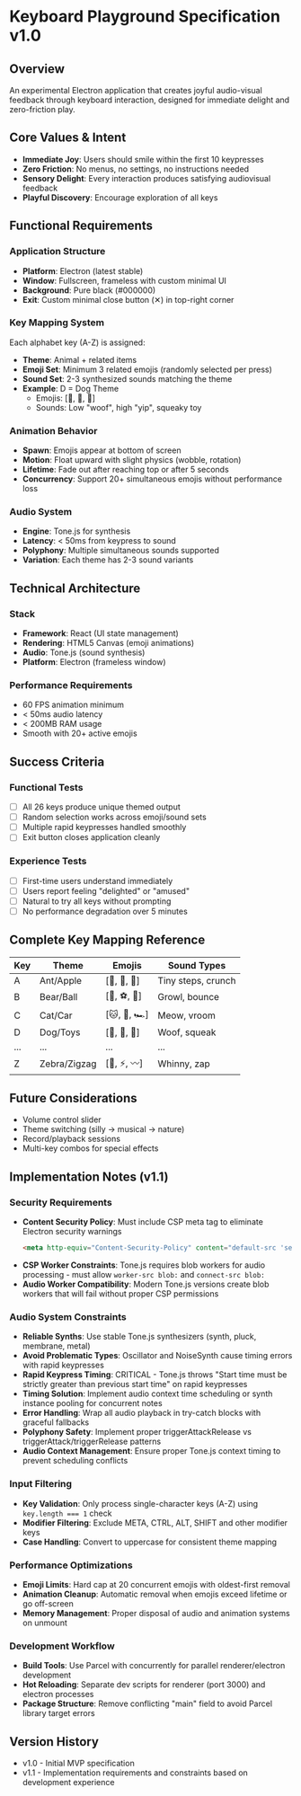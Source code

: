 # Keyboard Playground Specification v1.0

## Overview
An experimental Electron application that creates joyful audio-visual feedback through keyboard interaction, designed for immediate delight and zero-friction play.

## Core Values & Intent
- **Immediate Joy**: Users should smile within the first 10 keypresses
- **Zero Friction**: No menus, no settings, no instructions needed
- **Sensory Delight**: Every interaction produces satisfying audiovisual feedback
- **Playful Discovery**: Encourage exploration of all keys

## Functional Requirements

### Application Structure
- **Platform**: Electron (latest stable)
- **Window**: Fullscreen, frameless with custom minimal UI
- **Background**: Pure black (#000000)
- **Exit**: Custom minimal close button (✕) in top-right corner

### Key Mapping System
Each alphabet key (A-Z) is assigned:
- **Theme**: Animal + related items
- **Emoji Set**: Minimum 3 related emojis (randomly selected per press)
- **Sound Set**: 2-3 synthesized sounds matching the theme
- **Example**: D = Dog Theme
  - Emojis: [🐶, 🦴, 🎾]
  - Sounds: Low "woof", high "yip", squeaky toy

### Animation Behavior
- **Spawn**: Emojis appear at bottom of screen
- **Motion**: Float upward with slight physics (wobble, rotation)
- **Lifetime**: Fade out after reaching top or after 5 seconds
- **Concurrency**: Support 20+ simultaneous emojis without performance loss

### Audio System
- **Engine**: Tone.js for synthesis
- **Latency**: < 50ms from keypress to sound
- **Polyphony**: Multiple simultaneous sounds supported
- **Variation**: Each theme has 2-3 sound variants

## Technical Architecture

### Stack
- **Framework**: React (UI state management)
- **Rendering**: HTML5 Canvas (emoji animations)
- **Audio**: Tone.js (sound synthesis)
- **Platform**: Electron (frameless window)

### Performance Requirements
- 60 FPS animation minimum
- < 50ms audio latency
- < 200MB RAM usage
- Smooth with 20+ active emojis

## Success Criteria

### Functional Tests
- [ ] All 26 keys produce unique themed output
- [ ] Random selection works across emoji/sound sets
- [ ] Multiple rapid keypresses handled smoothly
- [ ] Exit button closes application cleanly

### Experience Tests
- [ ] First-time users understand immediately
- [ ] Users report feeling "delighted" or "amused"
- [ ] Natural to try all keys without prompting
- [ ] No performance degradation over 5 minutes

## Complete Key Mapping Reference

| Key | Theme | Emojis | Sound Types |
|-----|-------|---------|-------------|
| A | Ant/Apple | [🐜, 🍎, 🍏] | Tiny steps, crunch |
| B | Bear/Ball | [🐻, ⚽, 🏀] | Growl, bounce |
| C | Cat/Car | [🐱, 🚗, 🏎️] | Meow, vroom |
| D | Dog/Toys | [🐶, 🦴, 🎾] | Woof, squeak |
| ... | ... | ... | ... |
| Z | Zebra/Zigzag | [🦓, ⚡, 〰️] | Whinny, zap |

## Future Considerations
- Volume control slider
- Theme switching (silly → musical → nature)
- Record/playback sessions
- Multi-key combos for special effects

## Implementation Notes (v1.1)

### Security Requirements
- **Content Security Policy**: Must include CSP meta tag to eliminate Electron security warnings
  ```html
  <meta http-equiv="Content-Security-Policy" content="default-src 'self'; script-src 'self' 'unsafe-inline'; style-src 'self' 'unsafe-inline'; worker-src blob:; connect-src blob: 'self';">
  ```
- **CSP Worker Constraints**: Tone.js requires blob workers for audio processing - must allow `worker-src blob:` and `connect-src blob:`
- **Audio Worker Compatibility**: Modern Tone.js versions create blob workers that will fail without proper CSP permissions

### Audio System Constraints
- **Reliable Synths**: Use stable Tone.js synthesizers (synth, pluck, membrane, metal) 
- **Avoid Problematic Types**: Oscillator and NoiseSynth cause timing errors with rapid keypresses
- **Rapid Keypress Timing**: CRITICAL - Tone.js throws "Start time must be strictly greater than previous start time" on rapid keypresses
- **Timing Solution**: Implement audio context time scheduling or synth instance pooling for concurrent notes
- **Error Handling**: Wrap all audio playback in try-catch blocks with graceful fallbacks
- **Polyphony Safety**: Implement proper triggerAttackRelease vs triggerAttack/triggerRelease patterns
- **Audio Context Management**: Ensure proper Tone.js context timing to prevent scheduling conflicts

### Input Filtering
- **Key Validation**: Only process single-character keys (A-Z) using `key.length === 1` check
- **Modifier Filtering**: Exclude META, CTRL, ALT, SHIFT and other modifier keys
- **Case Handling**: Convert to uppercase for consistent theme mapping

### Performance Optimizations  
- **Emoji Limits**: Hard cap at 20 concurrent emojis with oldest-first removal
- **Animation Cleanup**: Automatic removal when emojis exceed lifetime or go off-screen
- **Memory Management**: Proper disposal of audio and animation systems on unmount

### Development Workflow
- **Build Tools**: Use Parcel with concurrently for parallel renderer/electron development
- **Hot Reloading**: Separate dev scripts for renderer (port 3000) and electron processes
- **Package Structure**: Remove conflicting "main" field to avoid Parcel library target errors

## Version History
- v1.0 - Initial MVP specification
- v1.1 - Implementation requirements and constraints based on development experience